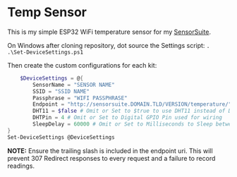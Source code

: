 # Temp Sensor

This is my simple ESP32 WiFi temperature sensor for my [SensorSuite](https://github.com/thechainercygnus/sensorsuite-server).

On Windows after cloning repository, dot source the Settings script:
`. .\Set-DeviceSettings.ps1`

Then create the custom configurations for each kit:

```powershell
    $DeviceSettings = @{
        SensorName = "SENSOR NAME"
        SSID = "SSID NAME"
        Passphrase = "WIFI PASSPHRASE"
        Endpoint = "http://sensorsuite.DOMAIN.TLD/VERSION/temperature/"
        DHT11 = $false # Omit or Set to $true to use DHT11 instead of DHT22
        DHTPin = 4 # Omit or Set to Digital GPIO Pin used for wiring
        SleepDelay = 60000 # Omit or Set to Milliseconds to Sleep between Updates
}
Set-DeviceSettings @DeviceSettings
```

**NOTE:** Ensure the trailing slash is included in the endpoint uri. This will prevent 307 Redirect responses to every request and a failure to record readings.
